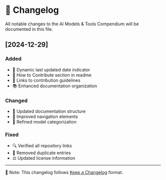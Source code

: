 # 📅 Changelog

All notable changes to the AI Models & Tools Compendium will be documented in this file.

## [2024-12-29]
### Added
- 📅 Dynamic last updated date indicator
- 👥 How to Contribute section in readme
- 🔗 Links to contribution guidelines
- 📚 Enhanced documentation organization

### Changed
- 🔄 Updated documentation structure
- 📝 Improved navigation elements
- 🎯 Refined model categorization

### Fixed
- 🔍 Verified all repository links
- 🧹 Removed duplicate entries
- ⚖️ Updated license information

---
📝 Note: This changelog follows [Keep a Changelog](https://keepachangelog.com/) format.
